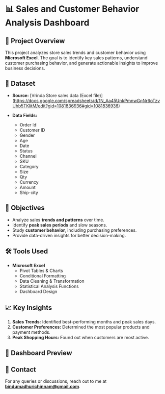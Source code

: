 # 📊 Sales and Customer Behavior Analysis Dashboard  

## 📌 Project Overview  
This project analyzes store sales trends and customer behavior using **Microsoft Excel**. The goal is to identify key sales patterns, understand customer purchasing behavior, and generate actionable insights to improve business decisions.  

## 📂 Dataset  
- **Source:** [Vrinda Store sales data (Excel file)] (https://docs.google.com/spreadsheets/d/1N_Aa45UnkPmnwGqNr6oTzvUhb5TKlitM/edit?gid=1081836936#gid=1081836936)
  
- **Data Fields:**  
  - Order Id
  - Customer ID  
  - Gender 
  - Age  
  - Date
  - Status
  - Channel
  - SKU
  - Category
  - Size
  - Qty
  - Currency
  - Amount
  - Ship-city


## 🎯 Objectives  
- Analyze sales **trends and patterns** over time.  
- Identify **peak sales periods** and slow seasons.  
- Study **customer behavior**, including purchasing preferences.  
- Provide data-driven insights for better decision-making.  

## 🛠️ Tools Used  
- **Microsoft Excel**  
  - Pivot Tables & Charts  
  - Conditional Formatting  
  - Data Cleaning & Transformation  
  - Statistical Analysis Functions  
  - Dashboard Design  

## 📈 Key Insights  
1. **Sales Trends:** Identified best-performing months and peak sales days.  
2. **Customer Preferences:** Determined the most popular products and payment methods.  
3. **Peak Shopping Hours:** Found out when customers are most active.  

## 📸 Dashboard Preview  

## 📧 Contact  
For any queries or discussions, reach out to me at **[bindumadhurichinnam@gmail.com](mailto:bindumadhurichinnam@gmail.com)**.

